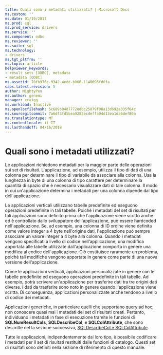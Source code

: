 ```yaml
---
title: Quali sono i metadati utilizzati? | Microsoft Docs
ms.custom: ''
ms.date: 01/19/2017
ms.prod: sql
ms.prod_service: drivers
ms.service: ''
ms.component: odbc
ms.reviewer: ''
ms.suite: sql
ms.technology:
- drivers
ms.tgt_pltfrm: ''
ms.topic: article
helpviewer_keywords:
- result sets [ODBC], metadata
- metadata [ODBC]
ms.assetid: 70fb976c-9342-4edd-b066-1140696fd0fa
caps.latest.revision: 5
author: MightyPen
ms.author: genemi
manager: craigg
ms.workload: Inactive
ms.openlocfilehash: 5c689b04d7772edbc25879f08a13d692a335f64c
ms.sourcegitcommit: 7a6df3fd5bea9282ecdeffa94d13ea1da6def80a
ms.translationtype: MT
ms.contentlocale: it-IT
ms.lasthandoff: 04/16/2018
---
```

# <a name="how-is-metadata-used"></a>Quali sono i metadati utilizzati?
Le applicazioni richiedono metadati per la maggior parte delle operazioni sui set di risultati. L'applicazione, ad esempio, utilizza il tipo di dati di una colonna per determinare il tipo di variabile da associare alla colonna. Usa la lunghezza in byte di una colonna di tipo carattere per determinare la quantità di spazio che è necessario visualizzare dati di tale colonna. Il modo in cui un'applicazione determina i metadati per una colonna dipende dal tipo dell'applicazione.  
  
 Le applicazioni verticali utilizzano tabelle predefinite ed eseguono operazioni predefinite in tali tabelle. Poiché i metadati del set di risultati per tali applicazioni sono definito prima che l'applicazione viene scritto anche ed è controllato dallo sviluppatore dell'applicazione, può essere hardcoded nell'applicazione. Se, ad esempio, una colonna di ID ordine viene definita come valore integer a 4 byte nell'origine dati, l'applicazione può sempre associare un valore integer a 4 byte alla colonna. Quando i metadati vengono specificati a livello di codice nell'applicazione, una modifica apportata alle tabelle utilizzate dall'applicazione comporta in genere una modifica al codice dell'applicazione. Ciò costituisce raramente un problema, poiché tali modifiche vengono apportate in genere come parte di una nuova versione dell'applicazione.  
  
 Come le applicazioni verticali, applicazioni personalizzate in genere con le tabelle predefinite ed eseguono operazioni predefinite in tali tabelle. Ad esempio, potrà scrivere un'applicazione per trasferire dati tra tre origini dati diverse. i dati da trasferire sono noto in genere quando l'applicazione viene scritta. Di conseguenza, applicazioni personalizzate anche tendono a livello di codice dei metadati.  
  
 Applicazioni generiche, in particolare quelli che supportano query ad hoc, non conoscere quasi mai i metadati del set di risultati creati. Pertanto, individuano i metadati in fase di esecuzione tramite le funzioni di **SQLNumResultCols**, **SQLDescribeCol**, e **SQLColAttribute**, che sono descritte nel la sezione successiva, [SQLDescribeCol e SQLColAttribute](../../../odbc/reference/develop-app/sqldescribecol-and-sqlcolattribute.md).  
  
 Tutte le applicazioni, indipendentemente dal loro tipo, è possibile codificare i metadati per il set di risultati restituiti dalle funzioni di catalogo. Questi set di risultati sono definiti nella sezione di riferimento di questo manuale.

